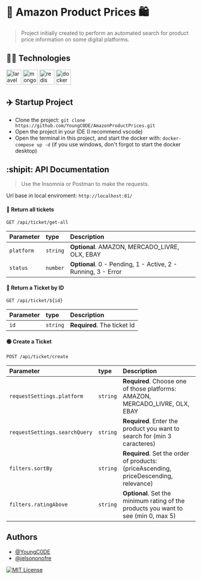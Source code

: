 # :money_with_wings: Amazon Product Prices :shopping:

> Project initially created to perform an automated search for product price information on some digital platforms.

## :technologist: Technologies
<div>
   <img src="https://skillicons.dev/icons?i=laravel" title="laravel" alt="laravel" width="40" height="40"/>
   <img src="https://skillicons.dev/icons?i=mongodb" title="mongodb" alt="mongodb" width="40" height="40"/>
   <img src="https://skillicons.dev/icons?i=redis" title="redis" alt="redis" width="40" height="40"/>
   <img src="https://skillicons.dev/icons?i=docker" title="docker" alt="docker" width="40" height="40"/>
</div>

## :airplane: Startup Project
 - Clone the project: `git clone https://github.com/YoungC0DE/AmazonProductPrices.git`
 - Open the project in your IDE (I recommend vscode)
 - Open the terminal in this project, and start the docker with: `docker-compose up -d` (if you use windows, don't forgot to start the docker desktop)

## :shipit: API Documentation

> Use the Insomnia or Postman to make the requests.

Url base in local enviroment: `http://localhost:81/`

#### :large_blue_circle: Return all tickets

    GET /api/ticket/get-all

| Parameter   | type       | Description                     |
| :---------- | :--------- | :------------------------------ |
| `platform` | `string` | **Optional**. AMAZON, MERCADO_LIVRE, OLX, EBAY |
| `status` | `number` | **Optional**. 0 - Pending, 1 - Active, 2 - Running, 3 - Error |

#### :large_blue_circle: Return a Ticket by ID

    GET /api/ticket/${id}

| Parameter | type     | Description                 |
| :-------- | :------- | :-------------------------- |
| `id`      | `string` | **Required**. The ticket Id |

#### :green_circle: Create a Ticket

    POST /api/ticket/create

| Parameter   | type       | Description                     |
| :---------- | :--------- | :------------------------------ |
| `requestSettings.platform` | `string` | **Required**. Choose one of those platforms: AMAZON, MERCADO_LIVRE, OLX, EBAY |
| `requestSettings.searchQuery` | `string` | **Required**. Enter the product you want to search for (min 3 caracteres) |
| `filters.sortBy` | `string` | **Required**. Set the order of products: (priceAscending, priceDescending, relevance) |
| `filters.ratingAbove` | `string` | **Optional**. Set the minimum rating of the products you want to see (min 0, max 5) |

## Authors

 - [@YoungC0DE](https://www.github.com/YoungC0DE)
 - [@jelsononofre](https://www.github.com/jelsononofre)

[![MIT License](https://img.shields.io/badge/License-MIT-green.svg)](https://choosealicense.com/licenses/mit/)
